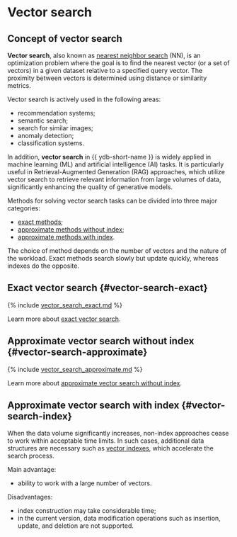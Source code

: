 # Vector search

## Concept of vector search

**Vector search**, also known as [nearest neighbor search](https://en.wikipedia.org/wiki/Nearest_neighbor_search) (NN), is an optimization problem where the goal is to find the nearest vector (or a set of vectors) in a given dataset relative to a specified query vector. The proximity between vectors is determined using distance or similarity metrics.

Vector search is actively used in the following areas:

* recommendation systems;
* semantic search;
* search for similar images;
* anomaly detection;
* classification systems.

In addition, **vector search** in {{ ydb-short-name }} is widely applied in machine learning (ML) and artificial intelligence (AI) tasks. It is particularly useful in Retrieval-Augmented Generation (RAG) approaches, which utilize vector search to retrieve relevant information from large volumes of data, significantly enhancing the quality of generative models.

Methods for solving vector search tasks can be divided into three major categories:

* [exact methods](#vector-search-exact);
* [approximate methods without index](#vector-search-approximate);
* [approximate methods with index](#vector-search-index).

The choice of method depends on the number of vectors and the nature of the workload. Exact methods search slowly but update quickly, whereas indexes do the opposite.

## Exact vector search {#vector-search-exact}

{% include [vector_search_exact.md](_includes/vector_search_exact.md) %}

Learn more about [exact vector search](../yql/reference/udf/list/knn.md#exact-vector-search-examples).

## Approximate vector search without index {#vector-search-approximate}

{% include [vector_search_approximate.md](_includes/vector_search_approximate.md) %}

Learn more about [approximate vector search without index](../yql/reference/udf/list/knn.md#approximate-vector-search-examples).

## Approximate vector search with index {#vector-search-index}

When the data volume significantly increases, non-index approaches cease to work within acceptable time limits. In such cases, additional data structures are necessary such as [vector indexes](../dev/vector-indexes.md), which accelerate the search process.

Main advantage:

* ability to work with a large number of vectors.

Disadvantages:

* index construction may take considerable time;
* in the current version, data modification operations such as insertion, update, and deletion are not supported.
